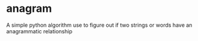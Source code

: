 # anagram
A simple python algorithm use to figure out if two strings or words have an anagrammatic relationship

